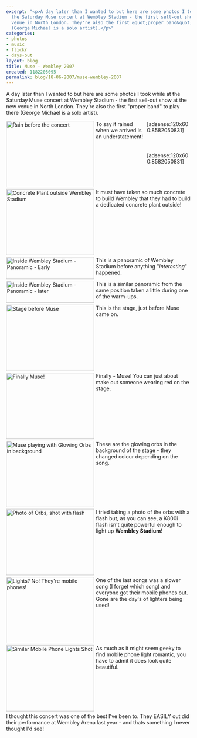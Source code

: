 ```yaml
---
excerpt: "<p>A day later than I wanted to but here are some photos I took while at
  the Saturday Muse concert at Wembley Stadium - the first sell-out show at the new
  venue in North London. They're also the first &quot;proper band&quot; to play there
  (George Michael is a solo artist).</p>"
categories:
- photos
- music
- flickr
- days-out
layout: blog
title: Muse - Wembley 2007
created: 1182205095
permalink: blog/18-06-2007/muse-wembley-2007
---
```

<p>A day later than I wanted to but here are some photos I took while at the Saturday Muse concert at Wembley Stadium - the first sell-out show at the new venue in North London. They're also the first &quot;proper band&quot; to play there (George Michael is a solo artist).</p>
<div style="margin: 0px 0px 0px 6px; width: 120px; float: right;">[adsense:120x600:8582050831]<br />
<br />
<br />
<br />
[adsense:120x600:8582050831]</div>
<p style="clear: left;"><a href="http://www.flickr.com/photos/nicholas-thompson/561483368/in/set-72157600383976249/"><img width="240" height="180" border="0" style="margin: 0px 5px 5px 0px; float: left;" src="http://farm2.static.flickr.com/1036/561483368_f522a745db_m.jpg" alt="Rain before the concert" title="Rain before the concert" /></a> To say it rained when we arrived is an understatement!</p>
<p style="clear: left;"><a href="http://www.flickr.com/photos/nicholas-thompson/561932201/in/set-72157600383976249/"><img width="240" height="180" border="0" style="margin: 0px 5px 5px 0px; float: left;" src="http://farm2.static.flickr.com/1409/561932201_2085c0e931_m.jpg" alt="Concrete Plant outside Wembley Stadium" title="Concrete Plant outside Wembley Stadium" /></a> It must have taken so much concrete to build Wembley that they had to build a dedicated concrete plant outside!</p>
<p style="clear: left;"><a href="http://www.flickr.com/photos/nicholas-thompson/561932667/in/set-72157600383976249/"><img width="240" height="60" border="0" style="margin: 0px 5px 5px 0px; float: left;" src="http://farm2.static.flickr.com/1400/561932667_94bf01e743_m.jpg" alt="Inside Wembley Stadium - Panoramic - Early" title="Inside Wembley Stadium - Panoramic - Early" /></a> This is a panoramic of Wembley Stadium before anything &quot;<em>interesting</em>&quot; happened.</p>
<p style="clear: left;"><a href="http://www.flickr.com/photos/nicholas-thompson/561933019/in/set-72157600383976249/"><img width="240" height="60" border="0" style="margin: 0px 5px 5px 0px; float: left;" src="http://farm2.static.flickr.com/1313/561933019_99bb9fe339_m.jpg" alt="Inside Wembley Stadium - Panoramic - later" title="Wembley Stadium - Panoramic - later" /></a> This is a similar panoramic from the same position taken a little during one of the warm-ups.</p>
<p style="clear: left;"><a href="http://www.flickr.com/photos/nicholas-thompson/561486264/in/set-72157600383976249/"><img width="240" height="180" border="0" style="margin: 0px 5px 5px 0px; float: left;" src="http://farm2.static.flickr.com/1224/561486264_ea8ad6fd13_m.jpg" alt="Stage before Muse" title="Stage before Muse" /></a> This is the stage, just before Muse came on.</p>
<p style="clear: left;"><a href="http://www.flickr.com/photos/nicholas-thompson/561487600/in/set-72157600383976249/"><img width="240" height="180" border="0" style="margin: 0px 5px 5px 0px; float: left;" src="http://farm2.static.flickr.com/1434/561487600_ab59be010d_m.jpg" alt="Finally Muse!" title="Finally Muse!" /></a> Finally - Muse! You can just about make out someone wearing red on the stage.</p>
<p style="clear: left;"><a href="http://www.flickr.com/photos/nicholas-thompson/561488762/in/set-72157600383976249/"><img width="240" height="180" border="0" style="margin: 0px 5px 5px 0px; float: left;" src="http://farm2.static.flickr.com/1135/561488762_d3ca982269_m.jpg" alt="Muse playing with Glowing Orbs in background" title="Muse playing with Glowing Orbs in background" /></a> These are the glowing orbs in the background of the stage - they changed colour depending on the song.</p>
<p style="clear: left;"><a href="http://www.flickr.com/photos/nicholas-thompson/561937311/in/set-72157600383976249/"><img width="240" height="180" border="0" style="margin: 0px 5px 5px 0px; float: left;" src="http://farm2.static.flickr.com/1021/561937311_bb969b86c5_m.jpg" alt="Photo of Orbs, shot with flash" title="Photo of Orbs, shot with flash" /></a> I tried taking a photo of the orbs with a flash but, as you can see, a K800i flash isn't quite powerful enough to light up <strong>Wembley Stadium</strong>!</p>
<p style="clear: left;"><a href="http://www.flickr.com/photos/nicholas-thompson/561491124/in/set-72157600383976249/"><img width="240" height="180" border="0" style="margin: 0px 5px 5px 0px; float: left;" src="http://farm2.static.flickr.com/1377/561491124_b7b6fd2ac1_m.jpg" alt="Lights? No! They're mobile phones!" title="Lights? No! They're mobile phones!" /></a> One of the last songs was a slower song (I forget which song) and everyone got their mobile phones out. Gone are the day's of lighters being used!</p>
<p style="clear: left;"><a href="http://www.flickr.com/photos/nicholas-thompson/561939697/in/set-72157600383976249/"><img width="240" height="180" border="0" style="margin: 0px 5px 5px 0px; float: left;" src="http://farm2.static.flickr.com/1285/561939697_0a9a6510d7_m.jpg" alt="Similar Mobile Phone Lights Shot" title="Similar Mobile Phone Lights Shot" /></a> As much as it might seem geeky to find mobile phone light romantic, you have to admit it does look quite beautiful.</p>
<p style="clear: left;">I thought this concert was one of the best I've been to. They EASILY out did their performance at Wembley Arena last year - and thats something I never thought I'd see!</p>
